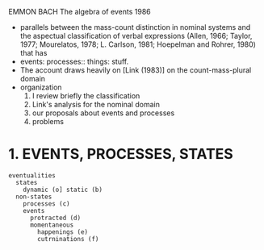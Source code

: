 EMMON BACH
The algebra of events
1986

* parallels between the mass-count distinction in nominal systems and the
  aspectual classification of verbal expressions (Allen, 1966; Taylor, 1977;
  Mourelatos, 1978; L.  Carlson, 1981; Hoepelman and Rohrer, 1980) that has
* events: processes:: things: stuff.
* The account draws heavily on [Link (1983)] on the count-mass-plural domain
* organization
  1. I review briefly the classification
  2. Link's analysis for the nominal domain
  3. our proposals about events and processes
  4. problems

# 1. EVENTS, PROCESSES, STATES

```
eventualities
  states
    dynamic (o] static (b)
  non-states
    processes (c)
    events
      protracted (d)
      momentaneous
        happenings (e)
        cutrninations (f)
```

